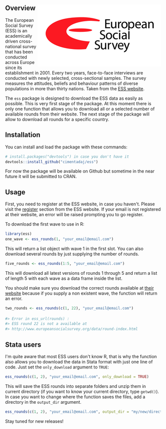 
Overview <img src="man/figures/ess_logo.png" align="right" />
-------------------------------------------------------------

The European Social Survey (ESS) is an academically driven cross-national survey that has been conducted across Europe since its establishment in 2001. Every two years, face-to-face interviews are conducted with newly selected, cross-sectional samples. The survey measures the attitudes, beliefs and behaviour patterns of diverse populations in more than thirty nations. Taken from the [ESS website](http://www.europeansocialsurvey.org/about/).

The `ess` package is designed to download the ESS data as easily as possible. This is very first stage of the package. At this moment there is only one function that allows you to download all or a selected number of available rounds from their website. The next stage of the package will allow to download all rounds for a specific country.

Installation
------------

You can install and load the package with these commands:

``` r
# install.packages("devtools") in case you don't have it
devtools::install_github("cimentadaj/ess")
```

For now the package will be available on Github but sometime in the near future it will be submitted to CRAN.

Usage
-----

First, you need to register at the ESS website, in case you haven't. Please visit the [register](http://www.europeansocialsurvey.org/user/new) section from the ESS website. If your email is not registered at their website, an error will be raised prompting you to go register.

To download the first wave to use in R:

``` r
library(ess)
one_wave <- ess_rounds(1, "your_email@email.com")
```

This will return a list object with wave 1 in the first slot. You can also download several rounds by just supplying the number of rounds.

``` r
five_rounds <- ess_rounds(1:5, "your_email@email.com")
```

This will download all latest versions of rounds 1 through 5 and return a list of length 5 with each wave as a data frame inside the list.

You should make sure you download the correct rounds available at [their website](http://www.europeansocialsurvey.org/data/round-index.html) because if you supply a non existent wave, the function will return an error.

``` r
two_rounds <- ess_rounds(c(1, 22), "your_email@email.com")

#> Error in ess_url(rounds) :
#> ESS round 22 is not a available at
#> http://www.europeansocialsurvey.org/data/round-index.html
```

Stata users
-----------

I'm quite aware that most ESS users don't know R, that is why the function also allows you to download the data in Stata format with just one line of code. Just set the `only_download` argument to `TRUE`:

``` r
ess_rounds(c(1, 2), "your_email@email.com", only_download = TRUE)
```

This will save the ESS rounds into separate folders and unzip them in current directory (if you want to know your current directory, type `getwd()`). In case you want to change where the function saves the files, add a directory in the `output_dir` argument.

``` r
ess_rounds(c(1, 2), "your_email@email.com", output_dir = "my/new/directory", only_download = TRUE)
```

Stay tuned for new releases!
